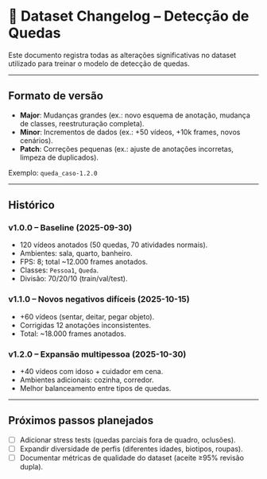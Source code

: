 # 📓 Dataset Changelog – Detecção de Quedas

Este documento registra todas as alterações significativas no dataset utilizado para treinar o modelo de detecção de quedas.

---

## Formato de versão

* **Major**: Mudanças grandes (ex.: novo esquema de anotação, mudança de classes, reestruturação completa).
* **Minor**: Incrementos de dados (ex.: +50 vídeos, +10k frames, novos cenários).
* **Patch**: Correções pequenas (ex.: ajuste de anotações incorretas, limpeza de duplicados).

Exemplo: `queda_caso-1.2.0`

---

## Histórico

### v1.0.0 – Baseline (2025-09-30)

* 120 vídeos anotados (50 quedas, 70 atividades normais).
* Ambientes: sala, quarto, banheiro.
* FPS: 8; total ~12.000 frames anotados.
* Classes: `Pessoa1`, `Queda`.
* Divisão: 70/20/10 (train/val/test).

### v1.1.0 – Novos negativos difíceis (2025-10-15)

* +60 vídeos (sentar, deitar, pegar objeto).
* Corrigidas 12 anotações inconsistentes.
* Total: ~18.000 frames anotados.

### v1.2.0 – Expansão multipessoa (2025-10-30)

* +40 vídeos com idoso + cuidador em cena.
* Ambientes adicionais: cozinha, corredor.
* Melhor balanceamento entre tipos de quedas.

---

## Próximos passos planejados

* [ ] Adicionar stress tests (quedas parciais fora de quadro, oclusões).
* [ ] Expandir diversidade de perfis (diferentes idades, biotipos, roupas).
* [ ] Documentar métricas de qualidade do dataset (aceite ≥95% revisão dupla).
